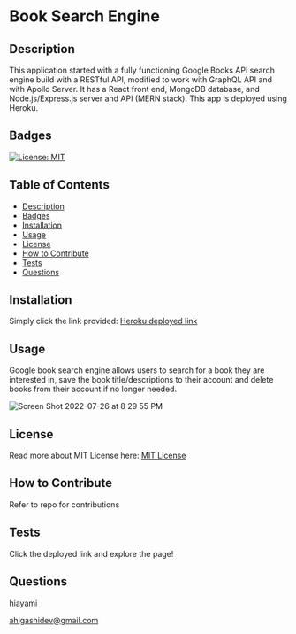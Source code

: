 # Book Search Engine
## Description
This application started with a fully functioning Google Books API search engine build with a RESTful API, modified to work with GraphQL API and with Apollo Server. It has a React front end, MongoDB database, and Node.js/Express.js server and API (MERN stack). This app is deployed using Heroku.
## Badges
[![License: MIT](https://img.shields.io/badge/License-MIT-yellow.svg)](https://opensource.org/licenses/MIT)
## Table of Contents
* [Description](#description)
* [Badges](#badges)
* [Installation](#installation)
* [Usage](#usage)
* [License](#license)
* [How to Contribute](#how-to-contribute)
* [Tests](#tests)
* [Questions](#questions)
## Installation
Simply click the link provided:
[Heroku deployed link](https://googs-book.herokuapp.com/)

## Usage
Google book search engine allows users to search for a book they are interested in, save the book title/descriptions to their account and delete books from their account if no longer needed.

![Screen Shot 2022-07-26 at 8 29 55 PM](https://user-images.githubusercontent.com/98536530/181154623-9c1c97dd-c3f4-4b85-93df-fd55ca66b784.png)

## License
Read more about MIT License here: [MIT License](https://opensource.org/licenses/MIT)
## How to Contribute
Refer to repo for contributions
## Tests
Click the deployed link and explore the page!
## Questions
[hiayami](https://github.com/hiayami)

[ahigashidev@gmail.com](mailto:ahigashidev@gmail.com)
